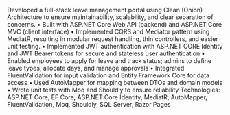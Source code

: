 Developed a full-stack leave management portal using Clean (Onion) Architecture to ensure maintainability, scalability, and clear separation of concerns.
•	Built with ASP.NET Core Web API (backend) and ASP.NET Core MVC (client interface)
•	Implemented CQRS and Mediator pattern using MediatR, resulting in modular request handling, thin controllers, and easier unit testing.
•	Implemented JWT authentication with ASP.NET CORE Identity and JWT Bearer tokens for secure and stateless user authentication
•	Enabled employees to apply for leave and track status; admins to define leave types, allocate days, and manage approvals
•	Integrated FluentValidation for input validation and Entity Framework Core for data access
•	Used AutoMapper for mapping between DTOs and domain models
•	Wrote unit tests with Moq and Shouldly to ensure reliability
Technologies: ASP.NET Core, EF Core, ASP.NET Core Identity, MediatR, AutoMapper, FluentValidation, Moq, Shouldly, SQL Server, Razor Pages
